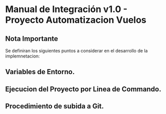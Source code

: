 # Manual de Integración v1.0 - Proyecto Automatizacion Vuelos

## Nota Importante

Se definiran los siguientes puntos a considerar en el desarrollo de la implemnetacion:

## Variables de Entorno.

## Ejecucion del Proyecto por Linea de Commando.

## Procedimiento de subida a Git.


